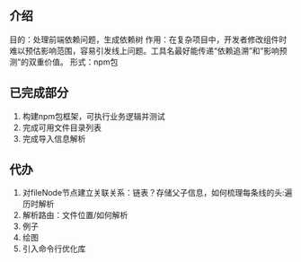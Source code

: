 

## 介绍

目的：处理前端依赖问题，生成依赖树
作用：在复杂项目中，开发者修改组件时难以预估影响范围，容易引发线上问题。工具名最好能传递“依赖追溯”和“影响预测”的双重价值。
形式：npm包



## 已完成部分
1. 构建npm包框架，可执行业务逻辑并测试
2. 完成可用文件目录列表
3. 完成导入信息解析

## 代办

1. 对fileNode节点建立关联关系：链表？存储父子信息，如何梳理每条线的头:遍历时解析
2. 解析路由：文件位置/如何解析
3. 例子
4. 绘图
5. 引入命令行优化库